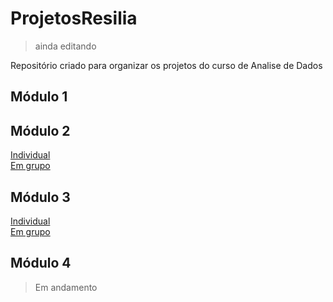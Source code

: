 # **ProjetosResilia**  
> ainda editando

Repositório criado para organizar os projetos do curso de Analise de Dados

## Módulo 1
[]()

## Módulo 2  
[Individual](https://github.com/henrique-esilva/trab_individual_2)  
[Em grupo](https://github.com/lastfirefly/ProjetoGrupo_Mod2)

## Módulo 3  
[Individual](https://github.com/henrique-esilva/projeto_individual_M3)  
[Em grupo](https://github.com/henrique-esilva/projeto_grupo_M3)

## Módulo 4
> Em andamento
